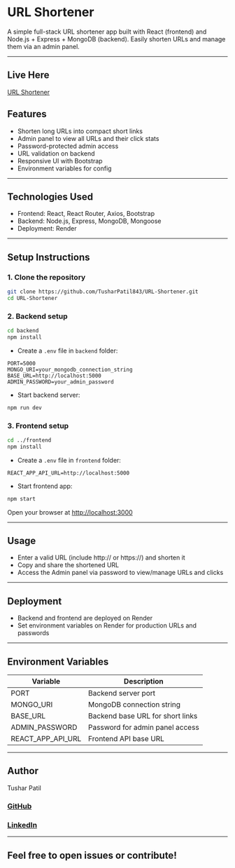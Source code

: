 
# URL Shortener

A simple full-stack URL shortener app built with React (frontend) and Node.js + Express + MongoDB (backend). Easily shorten URLs and manage them via an admin panel.

---
## Live Here
[URL Shortener](https://url-shortener-p6fm.onrender.com/admin)

## Features

- Shorten long URLs into compact short links
- Admin panel to view all URLs and their click stats
- Password-protected admin access
- URL validation on backend
- Responsive UI with Bootstrap
- Environment variables for config

---

## Technologies Used

- Frontend: React, React Router, Axios, Bootstrap
- Backend: Node.js, Express, MongoDB, Mongoose
- Deployment: Render

---

## Setup Instructions

### 1. Clone the repository

```bash
git clone https://github.com/TusharPatil843/URL-Shortener.git
cd URL-Shortener
````

### 2. Backend setup

```bash
cd backend
npm install
```

* Create a `.env` file in `backend` folder:

```
PORT=5000
MONGO_URI=your_mongodb_connection_string
BASE_URL=http://localhost:5000
ADMIN_PASSWORD=your_admin_password
```

* Start backend server:

```bash
npm run dev
```

### 3. Frontend setup

```bash
cd ../frontend
npm install
```

* Create a `.env` file in `frontend` folder:

```
REACT_APP_API_URL=http://localhost:5000
```

* Start frontend app:

```bash
npm start
```

Open your browser at [http://localhost:3000](http://localhost:3000)

---

## Usage

* Enter a valid URL (include http\:// or https\://) and shorten it
* Copy and share the shortened URL
* Access the Admin panel via password to view/manage URLs and clicks

---

## Deployment

* Backend and frontend are deployed on Render
* Set environment variables on Render for production URLs and passwords

---

## Environment Variables

| Variable             | Description                      |
| -------------------- | -------------------------------- |
| PORT                 | Backend server port              |
| MONGO\_URI           | MongoDB connection string        |
| BASE\_URL            | Backend base URL for short links |
| ADMIN\_PASSWORD      | Password for admin panel access  |
| REACT\_APP\_API\_URL | Frontend API base URL            |

---

## Author

Tushar Patil
### [GitHub](https://github.com/TusharPatil843)
### [LinkedIn](https://www.linkedin.com/in/tusharpatil843/)

---

Feel free to open issues or contribute!
---
